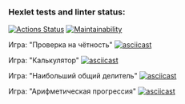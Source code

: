 ### Hexlet tests and linter status:
[![Actions Status](https://github.com/JonnyPovidlos/java-project-61/actions/workflows/hexlet-check.yml/badge.svg)](https://github.com/JonnyPovidlos/java-project-61/actions)
[![Maintainability](https://api.codeclimate.com/v1/badges/62a2d680f074149d9e25/maintainability)](https://codeclimate.com/github/JonnyPovidlos/java-project-61/maintainability)

Игра: "Проверка на чётность"
[![asciicast](https://asciinema.org/a/CEESUBOw772f29ULGTN0gdeIL.svg)](https://asciinema.org/a/CEESUBOw772f29ULGTN0gdeIL)

Игра: "Калькулятор"
[![asciicast](https://asciinema.org/a/AKHCodPCtEYQ2G5rnHpSAFwaf.svg)](https://asciinema.org/a/AKHCodPCtEYQ2G5rnHpSAFwaf)

Игра: "Наибольший общий делитель"
[![asciicast](https://asciinema.org/a/Azy70fdlkzuAwpGz1fFJwfLE4.svg)](https://asciinema.org/a/Azy70fdlkzuAwpGz1fFJwfLE4)

Игра: "Арифметическая прогрессия"
[![asciicast](https://asciinema.org/a/O3Zhyogv9LVkl6BRRGf3fwwJ9.svg)](https://asciinema.org/a/O3Zhyogv9LVkl6BRRGf3fwwJ9)